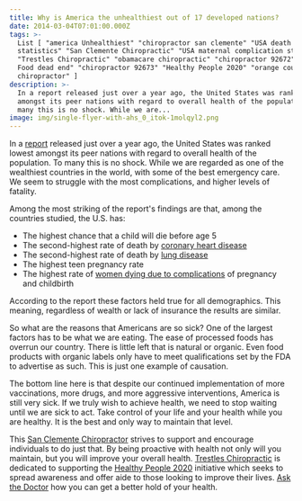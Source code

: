 ```yaml
---
title: Why is America the unhealthiest out of 17 developed nations?
date: 2014-03-04T07:01:00.000Z
tags: >-
  List [ "america Unhealthiest" "chiropractor san clemente" "USA death
  statistics" "San Clemente Chiropractic" "USA maternal complication statistics"
  "Trestles Chiropractic" "obamacare chiropractic" "chiropractor 92672" "Fast
  Food dead end" "chiropractor 92673" "Healthy People 2020" "orange county
  chiropractor" ]
description: >-
  In a report released just over a year ago, the United States was ranked lowest
  amongst its peer nations with regard to overall health of the population. To
  many this is no shock. While we are...
image: img/single-flyer-with-ahs_0_itok-1molqyl2.png
---
```

In a [report](http://www.nap.edu/catalog.php?record_id=13497 "international health") released just over a year ago, the United States was ranked lowest amongst its peer nations with regard to overall health of the population. To many this is no shock. While we are regarded as one of the wealthiest countries in the world, with some of the best emergency care. We seem to struggle with the most complications, and higher levels of fatality.

Among the most striking of the report's findings are that, among the countries studied, the U.S. has:

* The highest chance that a child will die before age 5
* The second-highest rate of death by [coronary heart disease](http://sites.nationalacademies.org/DBASSE/CPOP/DBASSE_080393#ischaemic-heart-disease)
* The second-highest rate of death by [lung disease](http://sites.nationalacademies.org/DBASSE/CPOP/DBASSE_080393#chronic-obstructive-pulmonary-disease)
* The highest teen pregnancy rate
* The highest rate of [women dying due to complications](http://sites.nationalacademies.org/DBASSE/CPOP/DBASSE_080393#maternal-conditions-related-to-pregnancy) of pregnancy and childbirth

According to the report these factors held true for all demographics. This meaning, regardless of wealth or lack of insurance the results are similar.

So what are the reasons that Americans are so sick? One of the largest factors has to be what we are eating. The ease of processed foods has overrun our country. There is little left that is natural or organic. Even food products with organic labels only have to meet qualifications set by the FDA to advertise as such. This is just one example of causation.

The bottom line here is that despite our continued implementation of more vaccinations, more drugs, and more aggressive interventions, America is still very sick. If we truly wish to achieve health, we need to stop waiting until we are sick to act. Take control of your life and your health while you are healthy. It is the best and only way to maintain that level.

This[](<>) [San Clemente Chiropractor](../meet-doctors.html "San Clemente Chiropractor") strives to support and encourage individuals to do just that. By being proactive with health not only will you maintain, but you will improve your overall health.[](<>) [Trestles Chiropractic](../index.html "Trestles Chiropractic") is dedicated to supporting the[](<>) [Healthy People 2020](http://www.healthypeople.gov/2020/about/default.aspx "Healthy People 2020") initiative which seeks to spread awareness and offer aide to those looking to improve their lives. [Ask the Doctor](../ask-doctor.html "Ask the Doctor") how you can get a better hold of your health.